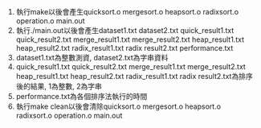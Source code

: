 1. 執行make以後會產生quicksort.o mergesort.o heapsort.o radixsort.o operation.o main.out
2. 執行./main.out以後會產生dataset1.txt dataset2.txt quick_result1.txt quick_result2.txt merge_result1.txt merge_result2.txt heap_result1.txt heap_result2.txt radix_result1.txt radix result2.txt performance.txt
3. dataset1.txt為整數測資, dataset2.txt為字串資料
4. quick_result1.txt quick_result2.txt merge_result1.txt merge_result2.txt heap_result1.txt heap_result2.txt radix_result1.txt radix result2.txt為排序後的結果, 1為整數, 2為字串
5. performance.txt為各個排序法執行的時間
6. 執行make clean以後會清除quicksort.o mergesort.o heapsort.o radixsort.o operation.o main.out
